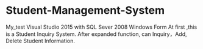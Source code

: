 # Student-Management-System
My_test
Visual Studio 2015 with SQL Sever 2008
Windows Form
At first ,this is a  Student Inquiry System. 
After expanded function, can Inquiry，Add, Delete  Student Information.
